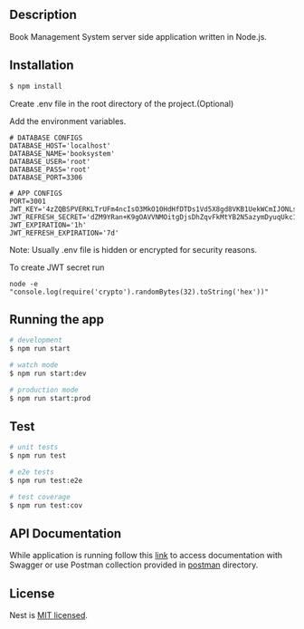 ## Description

Book Management System server side application written in Node.js.

## Installation

```bash
$ npm install
```

Create .env file in the root directory of the project.(Optional)

Add the environment variables.

```
# DATABASE CONFIGS
DATABASE_HOST='localhost'
DATABASE_NAME='booksystem'
DATABASE_USER='root'
DATABASE_PASS='root'
DATABASE_PORT=3306

# APP CONFIGS
PORT=3001
JWT_KEY='4zZQBSPVERKLTrUFm4ncIsO3MkO10HdHfDTDs1Vd5X8gd8VKB1UekWCmIJONLshn4ZUut8juQthqX5tKVNktZs4jnJhmqKoZWKHUswO8U8QE6MSLPxIitHiCx/JCIdrARoW7hTt19KRhHo5JdmNVOwcVe6WQ/YqKcjccVpMM0O8yiA036szJULh02Knty/Y1ezB6cB4oEo8T0VJLoshK0K+N6exVznXewClm3h8U6ldiMCmezHMrLsSRW18266GKY8BFb3Y8ckKJaOTo+AQV+eK6kXAGh0Lx5rR7oS8aw46HUUqxSPyDrf6oSdEo0/MWw5jQBx6O3eyJEAHlmgIrPQ=='
JWT_REFRESH_SECRET='dZM9YRan+K9gOAVVNMOitgDjsDhZqvFkMtYB2N5azymDyuqUkc1cbSt4CEspX01kA0y4B8V/CdPZgGsrk2mlcw+K65BA+4ndoK2+GDKzFmec+SKKlnDl8NaXp81nmRrvqSDz+wzuqOXqGN29ajnzELfn17YlwwQPltsNMrS/sqX7MiaEtNh+Moi58fiRLebRlAPADvXEooF72UOMVUntDAYzx8QJeRQ3HZswDXDxf/yEu0gYcj7Ycj0imkkLSaWkhurTE5kghw+YULEUAyeo40Zq01Z/bteFZozMi+7MX+Z5bCkSXghySm9wWElVZH1uWgHySbqhiW8foLBZSLcsTA=='
JWT_EXPIRATION='1h'
JWT_REFRESH_EXPIRATION='7d'
```

Note: Usually .env file is hidden or encrypted for security reasons.

To create JWT secret run

```
node -e "console.log(require('crypto').randomBytes(32).toString('hex'))"
```

## Running the app

```bash
# development
$ npm run start

# watch mode
$ npm run start:dev

# production mode
$ npm run start:prod
```

## Test

```bash
# unit tests
$ npm run test

# e2e tests
$ npm run test:e2e

# test coverage
$ npm run test:cov
```

## API Documentation

While application is running follow this [link](http://localhost:3001/api) to access documentation with Swagger or use Postman collection provided in [postman](postman) directory.

## License

Nest is [MIT licensed](LICENSE).
